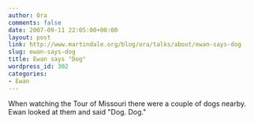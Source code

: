 ```yaml
---
author: Ora
comments: false
date: 2007-09-11 22:05:00+00:00
layout: post
link: http://www.martindale.org/blog/ora/talks/about/ewan-says-dog
slug: ewan-says-dog
title: Ewan says "Dog"
wordpress_id: 302
categories:
- Ewan
---
```


When watching the Tour of Missouri there were a couple of dogs nearby. Ewan looked at them and said "Dog. Dog."
